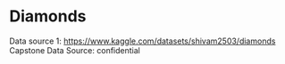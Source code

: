 # Diamonds

Data source 1: https://www.kaggle.com/datasets/shivam2503/diamonds
Capstone Data Source: confidential
